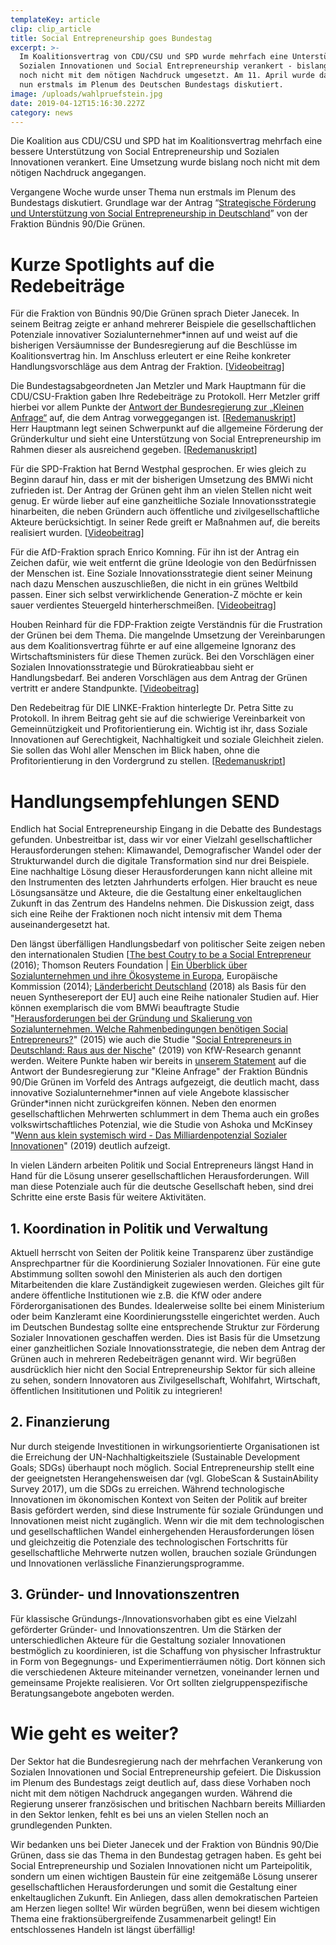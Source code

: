 ```yaml
---
templateKey: article
clip: clip_article
title: Social Entrepreneurship goes Bundestag
excerpt: >-
  Im Koalitionsvertrag von CDU/CSU und SPD wurde mehrfach eine Unterstützung von
  Sozialen Innovationen und Social Entrepreneurship verankert - bislang aber
  noch nicht mit dem nötigen Nachdruck umgesetzt. Am 11. April wurde das Thema
  nun erstmals im Plenum des Deutschen Bundestags diskutiert.
image: /uploads/wahlpruefstein.jpg
date: 2019-04-12T15:16:30.227Z
category: news
---
```

Die Koalition aus CDU/CSU und SPD hat im Koalitionsvertrag mehrfach eine bessere Unterstützung von Social Entrepreneurship und Sozialen Innovationen verankert. Eine Umsetzung wurde bislang noch nicht mit dem nötigen Nachdruck angegangen. 

Vergangene Woche wurde unser Thema nun erstmals im Plenum des Bundestags diskutiert. Grundlage war der Antrag “[Strategische Förderung und Unterstützung von Social Entrepreneurship in Deutschland](http://dip21.bundestag.de/dip21/btd/19/085/1908567.pdf)” von der Fraktion Bündnis 90/Die Grünen.

<script id="tv7343663" src="https://webtv.bundestag.de/player/macros/bttv/hls/player.js?content=7343663&phi=default"></script> 



# Kurze Spotlights auf die Redebeiträge

Für die Fraktion von Bündnis 90/Die Grünen sprach Dieter Janecek. In seinem Beitrag zeigte er anhand mehrerer Beispiele die gesellschaftlichen Potenziale innovativer Sozialunternehmer*innen auf und weist auf die bisherigen Versäumnisse der Bundesregierung auf die Beschlüsse im Koalitionsvertrag hin. Im Anschluss erleutert er eine Reihe konkreter Handlungsvorschläge aus dem Antrag der Fraktion. [[Videobeitrag](https://dbtg.tv/fvid/7343667)]

Die Bundestagsabgeordneten Jan Metzler und Mark Hauptmann für die CDU/CSU-Fraktion gaben Ihre Redebeiträge zu Protokoll. Herr Metzler griff hierbei vor allem Punkte der [Antwort der Bundesregierung zur „Kleinen Anfrage“](http://dip21.bundestag.de/dip21/btd/19/072/1907293.pdf) auf, die dem Antrag vorweggegangen ist. [[Redemanuskript](<http://send-ev.de/uploads/jan_metzler_social_entrepreneurship.pdf >)]\
Herr Hauptmann legt seinen Schwerpunkt auf die allgemeine Förderung der Gründerkultur und sieht eine Unterstützung von Social Entrepreneurship im Rahmen dieser als ausreichend gegeben. [[Redemanuskript](<http://send-ev.de/uploads/rede-zu-protokoll_mark-hauptmann_strategische-förderung-und-unterstützung-von-social-entrepreneurship-in-deutschland.pdf >)]

Für die SPD-Fraktion hat Bernd Westphal gesprochen. Er wies gleich zu Beginn darauf hin, dass er mit der bisherigen Umsetzung des BMWi nicht zufrieden ist. Der Antrag der Grünen geht ihm an vielen Stellen nicht weit genug. Er würde lieber auf eine ganzheitliche Soziale Innovationsstrategie hinarbeiten, die neben Gründern auch öffentliche und zivilgesellschaftliche Akteure berücksichtigt. In seiner Rede greift er Maßnahmen auf, die bereits realisiert wurden. [[Videobeitrag](https://dbtg.tv/fvid/7343672)] 

Für die AfD-Fraktion sprach Enrico Komning. Für ihn ist der Antrag ein Zeichen dafür, wie weit entfernt die grüne Ideologie von den Bedürfnissen der Menschen ist. Eine Soziale Innovationsstrategie dient seiner Meinung nach dazu Menschen auszuschließen, die nicht in ein grünes Weltbild passen. Einer sich selbst verwirklichende Generation-Z möchte er kein sauer verdientes Steuergeld hinterherschmeißen. [[Videobeitrag](https://dbtg.tv/fvid/7343673)]

Houben Reinhard für die FDP-Fraktion zeigte Verständnis für die Frustration der Grünen bei dem Thema. Die mangelnde Umsetzung der Vereinbarungen aus dem Koalitionsvertrag führte er auf eine allgemeine Ignoranz des Wirtschaftsministers für diese Themen zurück. Bei den Vorschlägen einer Sozialen Innovationsstrategie und Bürokratieabbau sieht er Handlungsbedarf. Bei anderen Vorschlägen aus dem Antrag der Grünen vertritt er andere Standpunkte. [[Videobeitrag](https://dbtg.tv/fvid/7343674)]

Den Redebeitrag für DIE LINKE-Fraktion hinterlegte Dr. Petra Sitte zu Protokoll. In ihrem Beitrag geht sie auf die schwierige Vereinbarkeit von Gemeinnützigkeit und Profitorientierung ein. Wichtig ist ihr, dass Soziale Innovationen auf Gerechtigkeit, Nachhaltigkeit und soziale Gleichheit zielen. Sie sollen das Wohl aller Menschen im Blick haben, ohne die Profitorientierung in den Vordergrund zu stellen. [[Redemanuskript](<http://send-ev.de/uploads/social-entrepreneurship_soziale-innovationen_petra_sitte.pdf >)]



# Handlungsempfehlungen SEND

Endlich hat Social Entrepreneurship Eingang in die Debatte des Bundestags gefunden. Unbestreitbar ist, dass wir vor einer Vielzahl gesellschaftlicher Herausforderungen stehen: Klimawandel, Demografischer Wandel oder der Strukturwandel durch die digitale Transformation sind nur drei Beispiele. Eine nachhaltige Lösung dieser Herausforderungen kann nicht alleine mit den Instrumenten des letzten Jahrhunderts erfolgen. Hier braucht es neue Lösungsansätze und Akteure, die die Gestaltung einer enkeltauglichen Zukunft in das Zentrum des Handelns nehmen. Die Diskussion zeigt, dass sich eine Reihe der Fraktionen noch nicht intensiv mit dem Thema auseinandergesetzt hat. 

Den längst überfälligen Handlungsbedarf von politischer Seite zeigen neben den  internationalen Studien [[The best Coutry to be a Social Entrepreneur](http://poll2016.trust.org) (2016); Thomson Reuters Foundation | [Ein Überblick über Sozialunternehmen und ihre Ökosysteme in Europa](https://ec.europa.eu/social/BlobServlet?docId=12988&langId=de), Europäische Kommission (2014); [Länderbericht Deutschland](https://www.send-ev.de/2019-04-08_social-enterprises-and-their-ecosystems-in-europe-länderbericht-deutschland) (2018) als Basis für den neuen Synthesereport der EU] auch eine Reihe nationaler Studien auf. Hier können exemplarisch die vom BMWi beauftragte Studie "[Herausforderungen bei der Gründung und Skalierung von Sozialunternehmen. Welche Rahmenbedingungen benötigen Social Entrepreneurs?](https://www.bmwi.de/Redaktion/DE/Publikationen/Studien/herausforderungen-bei-der-gruendung-und-skalierung-von-sozialunternehmen.html)" (2015) wie auch die Studie "[Social Entrepreneurs in Deutschland: Raus aus der Nische](https://www.kfw.de/PDF/Download-Center/Konzernthemen/Research/PDF-Dokumente-Fokus-Volkswirtschaft/Fokus-2019/Fokus-Nr.-238-Januar-2019-Sozialunternehmer.pdf)" (2019) von KfW-Research genannt werden. Weitere Punkte haben wir bereits in [unserem Statement](https://www.send-ev.de/2019-02-11_statement-zur-antwort-der-bundesregierung-auf-die-kleine-anfrage-„social-entrepreneurship“-von-der-bundestagsfraktion-bündnis-90-die-grünen) auf die Antwort der Bundesregierung zur "Kleine Anfrage" der Fraktion Bündnis 90/Die Grünen im Vorfeld des Antrags aufgezeigt, die deutlich macht, dass innovative Sozialunternehmer\*innen auf viele Angebote klassischer Gründer\*innen nicht zurückgreifen können. Neben den enormen gesellschaftlichen Mehrwerten schlummert in dem Thema auch ein großes volkswirtschaftliches Potenzial, wie die Studie von Ashoka und McKinsey "[Wenn aus klein systemisch wird - Das Milliardenpotenzial Sozialer Innovationen](https://www.send-ev.de/2019-03-26_studie-von-ashoka-und-mckinsey-zeigt-milliardenpotenzial-von-sozialen-innovationen/)" (2019) deutlich aufzeigt. 

In vielen Ländern arbeiten Politik und Social Entrepreneurs längst Hand in Hand für die Lösung unserer gesellschaftlichen Herausforderungen. Will man diese Potenziale auch für die deutsche Gesellschaft heben, sind drei Schritte eine erste Basis für weitere Aktivitäten. 

## 1. Koordination in Politik und Verwaltung

Aktuell herrscht von Seiten der Politik keine Transparenz über zuständige Ansprechpartner für die Koordinierung Sozialer Innovationen. Für eine gute Abstimmung sollten sowohl den Ministerien als auch den dortigen Mitarbeitenden die klare Zuständigkeit zugewiesen werden. Gleiches gilt für andere öffentliche Institutionen wie z.B. die KfW oder andere Förderorganisationen des Bundes. Idealerweise sollte bei einem Ministerium oder beim Kanzleramt eine Koordinierungsstelle eingerichtet werden. Auch im Deutschen Bundestag sollte eine entsprechende Struktur zur Förderung Sozialer Innovationen geschaffen werden. Dies ist Basis für die Umsetzung einer ganzheitlichen Soziale Innovationsstrategie, die neben dem Antrag der Grünen auch in mehreren Redebeiträgen genannt wird. Wir begrüßen ausdrücklich hier nicht den Social Entrepreneurship Sektor für sich alleine zu sehen, sondern Innovatoren aus Zivilgesellschaft, Wohlfahrt, Wirtschaft, öffentlichen Insititutionen und Politik zu integrieren!

## 2. Finanzierung

Nur durch steigende Investitionen in wirkungsorientierte Organisationen ist die Erreichung der UN-Nachhaltigkeitsziele (Sustainable Development Goals; SDGs) überhaupt noch möglich. Social Entrepreneurship stellt eine der geeignetsten Herangehensweisen dar (vgl. GlobeScan & SustainAbility Survey 2017), um die SDGs zu erreichen. Während technologische Innovationen im ökonomischen Kontext von Seiten der Politik auf breiter Basis gefördert werden, sind diese Instrumente für soziale Gründungen und Innovationen meist nicht zugänglich. Wenn wir die mit dem technologischen und gesellschaftlichen Wandel einhergehenden Herausforderungen lösen und gleichzeitig die Potenziale des technologischen Fortschritts für gesellschaftliche Mehrwerte nutzen wollen, brauchen soziale Gründungen und Innovationen verlässliche Finanzierungsprogramme.

## 3. Gründer- und Innovationszentren

Für klassische Gründungs-/Innovationsvorhaben gibt es eine Vielzahl geförderter Gründer- und Innovationszentren. Um die Stärken der unterschiedlichen Akteure für die Gestaltung sozialer Innovationen bestmöglich zu koordinieren, ist die Schaffung von physischer Infrastruktur in Form von Begegnungs- und Experimentierräumen nötig. Dort können sich die verschiedenen Akteure miteinander vernetzen, voneinander lernen und gemeinsame Projekte realisieren. Vor Ort sollten zielgruppenspezifische Beratungsangebote angeboten werden. 



# Wie geht es weiter?

Der Sektor hat die Bundesregierung nach der mehrfachen Verankerung von Sozialen Innovationen und Social Entrepreneurship gefeiert. Die Diskussion im Plenum des Bundestags zeigt deutlich auf, dass diese Vorhaben noch nicht mit dem nötigen Nachdruck angegangen wurden. Während die Regierung unserer französischen und britischen Nachbarn bereits Milliarden in den Sektor lenken, fehlt es bei uns an vielen Stellen noch an grundlegenden Punkten. 

Wir bedanken uns bei Dieter Janecek und der Fraktion von Bündnis 90/Die Grünen, dass sie das Thema in den Bundestag getragen haben. Es geht bei Social Entrepreneurship und Sozialen Innovationen nicht um Parteipolitik, sondern um einen wichtigen Baustein für eine zeitgemäße Lösung unserer gesellschaftlichen Herausforderungen und somit die Gestaltung einer enkeltauglichen Zukunft. Ein Anliegen, dass allen demokratischen Parteien am Herzen liegen sollte! Wir würden begrüßen, wenn bei diesem wichtigen Thema eine fraktionsübergreifende Zusammenarbeit gelingt! Ein entschlossenes Handeln ist längst überfällig!

